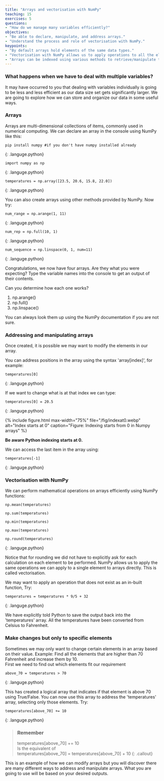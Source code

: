 ```yaml
---
title: "Arrays and vectorisation with NumPy"
teaching: 15
exercises: 5
questions:
- "How do we manage many variables efficiently?"
objectives:
- "Be able to declare, manipulate, and address arrays."
- "Understand the process and role of vectorisation with NumPy."
keypoints:
- "By default arrays hold elements of the same data types."
- "Vectorisation with NumPy allows us to apply operations to all the elements in an array efficiently."
- "Arrays can be indexed using various methods to retrieve/manipulate the specific information you desire."
---
```


### What happens when we have to deal with multiple variables?

It may have occurred to you that dealing with variables individually is going to be less and less efficient as our data size set gets significantly larger. We are going to explore how we can store and organize our data in some useful ways.

### Arrays 

Arrays are multi-dimensional collections of items, commonly used in numerical computing. We can declare an array in the console using NumPy like this:

```
pip install numpy #if you don't have numpy installed already
```
{: .languge.python}
```
import numpy as np
```
{: .languge.python}

```
temperatures = np.array([23.5, 20.6, 15.8, 22.0])
```
{: .languge.python}


You can also create arrays using other methods provided by NumPy. Now try: 

```
num_range = np.arange(1, 11) 
```
{: .languge.python}

```
num_rep = np.full(10, 1) 
```
{: .languge.python}

```
num_sequence = np.linspace(0, 1, num=11)
```
{: .languge.python}

Congratulations, we now have four arrays. Are they what you were expecting? Type the variable names into the console to get an output of their contents.

Can you determine how each one works?
1. np.arange()
2. np.full() 
3. np.linspace()

You can always look them up using the NumPy documentation if you are not sure.

### Addressing and manipulating arrays

Once created, it is possible we may want to modify the elements in our array.

You can address positions in the array using the syntax 'array[index]', for example:

```
temperatures[0]
```
{: .languge.python}


If we want to change what is at that index we can type:

```
temperatures[0] = 20.5
```
{: .languge.python}


{% include figure.html max-width="75%" file="/fig/indexat0.webp" 
alt="Index starts at 0" caption="Figure: Indexing starts from 0 in Numpy arrays" %}

**Be aware Python indexing starts at 0.**

We can access the last item in the array using:
```
temperatures[-1]
```
{: .languge.python}


### Vectorisation with NumPy

We can perform mathematical operations on arrays efficiently using NumPy functions:

```
np.mean(temperatures) 

np.sum(temperatures) 

np.min(temperatures) 

np.max(temperatures) 

np.round(temperatures) 
```
{: .languge.python}


Notice that for rounding we did not have to explicitly ask for each calculation on each element to be performed. NumPy allows us to apply the same operations we can apply to a single element to arrays directly. This is called vectorisation.

We may want to apply an operation that does not exist as an in-built function, Try: 

```
temperatures = temperatures * 9/5 + 32 
```
{: .languge.python}

We have explicitly told Python to save the output back into the 'temperatures' array. All the temperatures have been converted from Celsius to Fahrenheit.

### Make changes but only to specific elements

Sometimes we may only want to change certain elements in an array based on their value. 
Example: Find all the elements that are higher than 70 Fahrenheit and increase them by 10.  
First we need to find out which elements fit our requirement  

```
above_70 = temperatures > 70 
```
{: .languge.python}

This has created a logical array that indicates if that element is above 70 using True/False. You can now use this array to address the 'temperatures' array, selecting only those elements. Try:

```
temperatures[above_70] += 10 
```
{: .languge.python}

> ### Remember
> temperatures[above_70] += 10  
> Is the equivalent of  
> temperatures[above_70] = temperatures[above_70] + 10
{: .callout}

This is an example of how we can modify arrays but you will discover there are many different ways to address and manipulate arrays. What you are going to use will be based on your desired outputs.
